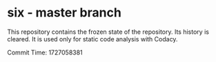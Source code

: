 # six - master branch

This repository contains the frozen state of the repository.
Its history is cleared. It is used only for static code
analysis with Codacy.

Commit Time: 1727058381